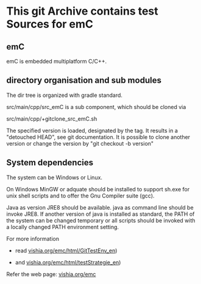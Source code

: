 # This git Archive contains test Sources for emC

## emC

emC is embedded multiplatform C/C++. 

## directory organisation and sub modules

The dir tree is organized with gradle standard.

src/main/cpp/src_emC is a sub component, which should be cloned via
 
 src/main/cpp/+gitclone_src_emC.sh
 
The specified version is loaded, designated by the tag. It results in a "detouched HEAD", see git documentation.
It is possible to clone another version or change the version by "git checkout -b version"
 
 
## System dependencies

The system can be Windows or Linux.

On Windows MinGW or adquate should be installed to support sh.exe for unix shell scripts
and to offer the Gnu Compiler suite (gcc). 

Java as version JRE8 should be available. java as command line should be invoke JRE8.
If another version of java is installed as standard, 
the PATH of the system can be changed temporary or all scripts should be invoked
with a locally changed PATH environment setting.


For more information 

* read [vishia.org/emc/html/GitTestEnv_en](https://vishia.org/emc/html/TestOrg/GitTestEnv_en.html))

* and [vishia.org/emc/html/testStrategie_en](https://vishia.org/emc/html/TestOrg/testStrategie_en.html))

Refer the web page: [vishia.org/emc](https://vishia.org/emc)
